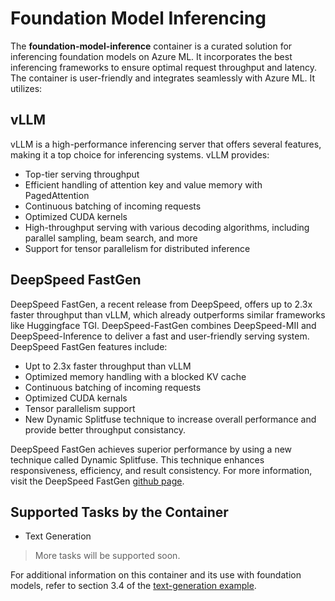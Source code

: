 # Foundation Model Inferencing
The __foundation-model-inference__ container is a curated solution for inferencing foundation models on Azure ML. It incorporates the best inferencing frameworks to ensure optimal request throughput and latency. The container is user-friendly and integrates seamlessly with Azure ML. It utilizes:

## vLLM
vLLM is a high-performance inferencing server that offers several features, making it a top choice for inferencing systems. vLLM provides:
- Top-tier serving throughput
- Efficient handling of attention key and value memory with PagedAttention
- Continuous batching of incoming requests
- Optimized CUDA kernels
- High-throughput serving with various decoding algorithms, including parallel sampling, beam search, and more
- Support for tensor parallelism for distributed inference

## DeepSpeed FastGen
DeepSpeed FastGen, a recent release from DeepSpeed, offers up to 2.3x faster throughput than vLLM, which already outperforms similar frameworks like Huggingface TGI. DeepSpeed-FastGen combines DeepSpeed-MII and DeepSpeed-Inference to deliver a fast and user-friendly serving system.
DeepSpeed FastGen features include:
- Upt to 2.3x faster throughput than vLLM
- Optimized memory handling with a blocked KV cache
- Continuous batching of incoming requests
- Optimized CUDA kernals
- Tensor parallelism support
- New Dynamic Splitfuse technique to increase overall performance and provide better throughput consistancy.

DeepSpeed FastGen achieves superior performance by using a new technique called Dynamic Splitfuse. This technique enhances responsiveness, efficiency, and result consistency. For more information, visit the DeepSpeed FastGen [github page](https://github.com/microsoft/DeepSpeed/blob/master/blogs/deepspeed-fastgen/README.md).

## Supported Tasks by the Container
- Text Generation
> More tasks will be supported soon.

For additional information on this container and its use with foundation models, refer to section 3.4 of the [text-generation example](https://github.com/Azure/azureml-examples/blob/main/sdk/python/foundation-models/system/inference/text-generation/llama-safe-online-deployment.ipynb).
